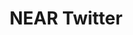 ---
title: NEAR Twitter
excerpt: Follow NEAR on Twitter
type: near 
link: https://twitter.com/NEARProtocol
tags: near, twitter, community
createdAt: 2021-08-24
---
